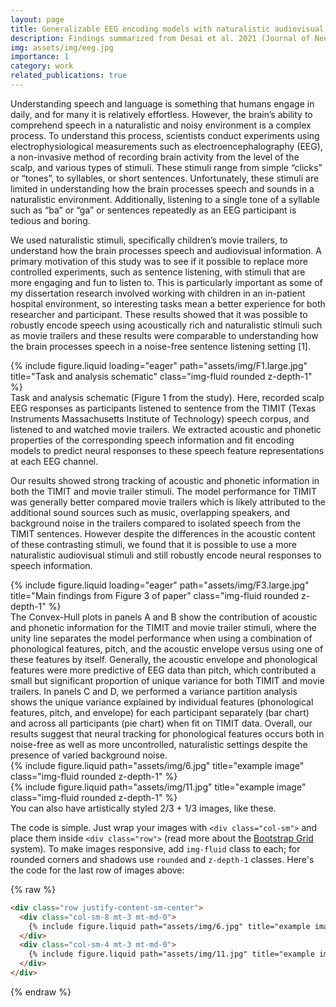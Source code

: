 ```yaml
---
layout: page
title: Generalizable EEG encoding models with naturalistic audiovisual stimuli
description: Findings summarized from Desai et al. 2021 (Journal of Neuroscience)
img: assets/img/eeg.jpg
importance: 1
category: work
related_publications: true
---
```


Understanding speech and language is something that humans engage in daily, and for many it is relatively effortless. However, the brain’s ability to comprehend speech in a naturalistic and noisy environment is a complex process. To understand this process, scientists conduct experiments using electrophysiological measurements such as electroencephalography (EEG), a non-invasive method of recording brain activity from the level of the scalp, and various types of stimuli. These stimuli range from simple “clicks” or “tones”, to syllables, or short sentences. Unfortunately, these stimuli are limited in understanding how the brain processes speech and sounds in a naturalistic environment. Additionally, listening to a single tone of a syllable such as “ba” or “ga” or sentences repeatedly as an EEG participant is tedious and boring. 

 We used naturalistic stimuli, specifically children’s movie trailers, to understand how the brain processes speech and audiovisual information. A primary motivation of this study was to see if it possible to replace more controlled experiments, such as sentence listening, with stimuli that are more engaging and fun to listen to. This is particularly important as some of my dissertation research involved working with children in an in-patient hospital environment, so interesting tasks mean a better experience for both researcher and participant. These results showed that it was possible to robustly encode speech using acoustically rich and naturalistic stimuli such as movie trailers and these results were comparable to understanding how the brain processes speech in a noise-free sentence listening setting [1].


<div class="row">
    <div class="col-sm mt-3 mt-md-0">
        {% include figure.liquid loading="eager" path="assets/img/F1.large.jpg" title="Task and analysis schematic" class="img-fluid rounded z-depth-1" %}
    </div>
</div>
<div class="caption">
    Task and analysis schematic (Figure 1 from the study). Here, recorded scalp EEG responses as participants listened to sentence from the TIMIT (Texas Instruments Massachusetts Institute of Technology) speech corpus, and listened to and watched movie trailers. We extracted acoustic and phonetic properties of the corresponding speech information and fit encoding models to predict neural responses to these speech feature representations at each EEG channel. 
</div>

Our results showed strong tracking of acoustic and phonetic information in both the TIMIT and movie trailer stimuli. The model performance for TIMIT was generally better compared movie trailers which is likely attributed to the additional sound sources such as music, overlapping speakers, and background noise in the trailers compared to isolated speech from the TIMIT sentences. However despite the differences in the acoustic content of these contrasting stimuli, we found that it is possible to use a more naturalistic audiovisual stimuli and still robustly encode neural responses to speech information. 

<div class="row">
    <div class="col-sm mt-3 mt-md-0">
        {% include figure.liquid loading="eager" path="assets/img/F3.large.jpg" title="Main findings from Figure 3 of paper" class="img-fluid rounded z-depth-1" %}
    </div>
</div>
<div class="caption">
    The Convex-Hull plots in panels A and B show the contribution of acoustic and phonetic information for the TIMIT and movie trailer stimuli, where the unity line separates the model performance when using a combination of phonological features, pitch, and the acoustic envelope versus using one of these features by itself. Generally, the acoustic envelope and phonological features were more predictive of EEG data than pitch, which contributed a small but significant proportion of unique variance for both TIMIT and movie trailers.
    In panels C and D, we performed a variance partition analysis shows the unique variance explained by individual features (phonological features, pitch, and envelope) for each participant separately (bar chart) and across all participants (pie chart) when fit on TIMIT data. 
    Overall, our results suggest that neural tracking for phonological features occurs both in noise-free as well as more uncontrolled, naturalistic settings despite the presence of varied background noise.
</div>


<div class="row justify-content-sm-center">
    <div class="col-sm-8 mt-3 mt-md-0">
        {% include figure.liquid path="assets/img/6.jpg" title="example image" class="img-fluid rounded z-depth-1" %}
    </div>
    <div class="col-sm-4 mt-3 mt-md-0">
        {% include figure.liquid path="assets/img/11.jpg" title="example image" class="img-fluid rounded z-depth-1" %}
    </div>
</div>
<div class="caption">
    You can also have artistically styled 2/3 + 1/3 images, like these.
</div>

The code is simple.
Just wrap your images with `<div class="col-sm">` and place them inside `<div class="row">` (read more about the <a href="https://getbootstrap.com/docs/4.4/layout/grid/">Bootstrap Grid</a> system).
To make images responsive, add `img-fluid` class to each; for rounded corners and shadows use `rounded` and `z-depth-1` classes.
Here's the code for the last row of images above:

{% raw %}

```html
<div class="row justify-content-sm-center">
  <div class="col-sm-8 mt-3 mt-md-0">
    {% include figure.liquid path="assets/img/6.jpg" title="example image" class="img-fluid rounded z-depth-1" %}
  </div>
  <div class="col-sm-4 mt-3 mt-md-0">
    {% include figure.liquid path="assets/img/11.jpg" title="example image" class="img-fluid rounded z-depth-1" %}
  </div>
</div>
```

{% endraw %}
